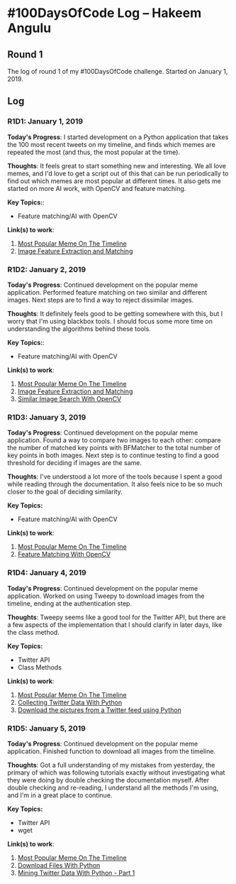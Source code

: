 # #100DaysOfCode Log – Hakeem Angulu
## Round 1

The log of round 1 of my #100DaysOfCode challenge. Started on January 1, 2019.

## Log

### R1D1: January 1, 2019

**Today's Progress**: I started development on a Python application that takes the 100 most recent tweets on my timeline, and finds which memes are repeated the most (and thus, the most popular at the time).

**Thoughts**: It feels great to start something new and interesting. We all love memes, and I'd love to get a script out of this that can be run periodically to find out which memes are most popular at different times. It also gets me started on more AI work, with OpenCV and feature matching.

**Key Topics:**:
* Feature matching/AI with OpenCV

**Link(s) to work**:
1. [Most Popular Meme On The Timeline](https://github.com/hangulu/twitter/tree/master/popmemes)
2. [Image Feature Extraction and Matching](https://www.kaggle.com/wesamelshamy/tutorial-image-feature-extraction-and-matching)

### R1D2: January 2, 2019

**Today's Progress**: Continued development on the popular meme application. Performed feature matching on two similar and different images. Next steps are to find a way to reject dissimilar images.

**Thoughts**: It definitely feels good to be getting somewhere with this, but I worry that I'm using blackbox tools. I should focus some more time on understanding the algorithms behind these tools.

**Key Topics:**:
* Feature matching/AI with OpenCV

**Link(s) to work**:
1. [Most Popular Meme On The Timeline](https://github.com/hangulu/twitter/tree/master/popmemes)
2. [Image Feature Extraction and Matching](https://www.kaggle.com/wesamelshamy/tutorial-image-feature-extraction-and-matching)
3. [Similar Image Search With OpenCV](https://medium.com/machine-learning-world/feature-extraction-and-similar-image-search-with-opencv-for-newbies-3c59796bf774)

### R1D3: January 3, 2019

**Today's Progress**: Continued development on the popular meme application. Found a way to compare two images to each other: compare the number of matched key points with BFMatcher to the total number of key points in both images. Next step is to continue testing to find a good threshold for deciding if images are the same.

**Thoughts**: I've understood a lot more of the tools because I spent a good while reading through the documentation. It also feels nice to be so much closer to the goal of deciding similarity.

**Key Topics:**
* Feature matching/AI with OpenCV

**Link(s) to work**:
1. [Most Popular Meme On The Timeline](https://github.com/hangulu/twitter/tree/master/popmemes)
2. [Feature Matching With OpenCV](http://answers.opencv.org/question/877/how-to-match-2-hog-for-object-detection/#882)

### R1D4: January 4, 2019

**Today's Progress**: Continued development on the popular meme application. Worked on using Tweepy to download images from the timeline, ending at the authentication step.

**Thoughts**: Tweepy seems like a good tool for the Twitter API, but there are a few aspects of the implementation that I should clarify in later days, like the class method.

**Key Topics:**
* Twitter API
* Class Methods

**Link(s) to work**:
1. [Most Popular Meme On The Timeline](https://github.com/hangulu/twitter/tree/master/popmemes)
2. [Collecting Twitter Data With Python](https://galeascience.wordpress.com/2016/03/18/collecting-twitter-data-with-python/)
3. [Download the pictures from a Twitter feed using Python](https://miguelmalvarez.com/2015/03/03/download-the-pictures-from-a-twitter-feed-using-python/)

### R1D5: January 5, 2019

**Today's Progress**: Continued development on the popular meme application. Finished function to download all images from the timeline.

**Thoughts**: Got a full understanding of my mistakes from yesterday, the primary of which was following tutorials exactly without investigating what they were doing by double checking the documentation myself. After double checking and re-reading, I understand all the methods I'm using, and I'm in a great place to continue.

**Key Topics:**
* Twitter API
* wget

**Link(s) to work**:
1. [Most Popular Meme On The Timeline](https://github.com/hangulu/twitter/tree/master/popmemes)
2. [Download Files With Python](https://stackabuse.com/download-files-with-python/)
3. [Mining Twitter Data With Python - Part 1](https://marcobonzanini.com/2015/03/02/mining-twitter-data-with-python-part-1/)
